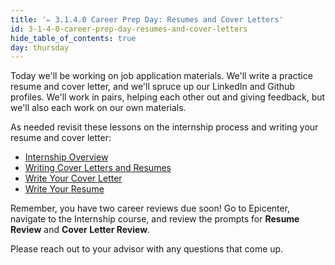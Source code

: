 ```yaml
---
title: '✏️ 3.1.4.0 Career Prep Day: Resumes and Cover Letters'
id: 3-1-4-0-career-prep-day-resumes-and-cover-letters
hide_table_of_contents: true
day: thursday
---
```


Today we'll be working on job application materials. We'll write a practice resume and cover letter, and we'll spruce up our LinkedIn and Github profiles. We'll work in pairs, helping each other out and giving feedback, but we'll also each work on our own materials.

As needed revisit these lessons on the internship process and writing your resume and cover letter:

* [Internship Overview](/internship-and-job-search/internship-process/internship-overview)
* [Writing Cover Letters and Resumes](/internship-and-job-search/applying-for-internships-and-jobs/writing-cover-letters-and-resumes)
* [Write Your Cover Letter](/internship-and-job-search/applying-for-internships-and-jobs/writing-your-cover-letter)
* [Write Your Resume](/internship-and-job-search/applying-for-internships-and-jobs/writing-your-resume)

Remember, you have two career reviews due soon! Go to Epicenter, navigate to the Internship course, and review the prompts for **Resume Review** and **Cover Letter Review**.

Please reach out to your advisor with any questions that come up.

